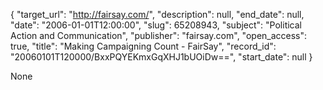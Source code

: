 {
  "target_url": "http://fairsay.com/", 
  "description": null, 
  "end_date": null, 
  "date": "2006-01-01T12:00:00", 
  "slug": 65208943, 
  "subject": "Political Action and Communication", 
  "publisher": "fairsay.com", 
  "open_access": true, 
  "title": "Making Campaigning Count - FairSay", 
  "record_id": "20060101T120000/BxxPQYEKmxGqXHJ1bUOiDw==", 
  "start_date": null
}

None